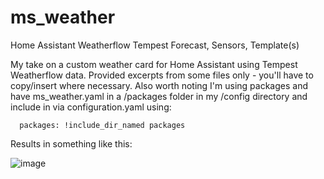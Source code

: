 # ms_weather
Home Assistant Weatherflow Tempest Forecast, Sensors, Template(s)

My take on a custom weather card for Home Assistant using Tempest Weatherflow data.  Provided excerpts from some files only - you'll have to copy/insert where necessary.  Also worth noting I'm using packages and have ms_weather.yaml in a /packages folder in my /config directory and include in via configuration.yaml using:

```
  packages: !include_dir_named packages
```

Results in something like this:

![image](https://github.com/markus99/ms_weather/assets/2835274/ce7d7b4a-2349-45a5-a5b7-9b5655e5a98e)

